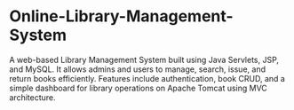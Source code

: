 # Online-Library-Management-System
A web-based Library Management System built using Java Servlets, JSP, and MySQL. It allows admins and users to manage, search, issue, and return books efficiently. Features include authentication, book CRUD, and a simple dashboard for library operations on Apache Tomcat using MVC architecture.
